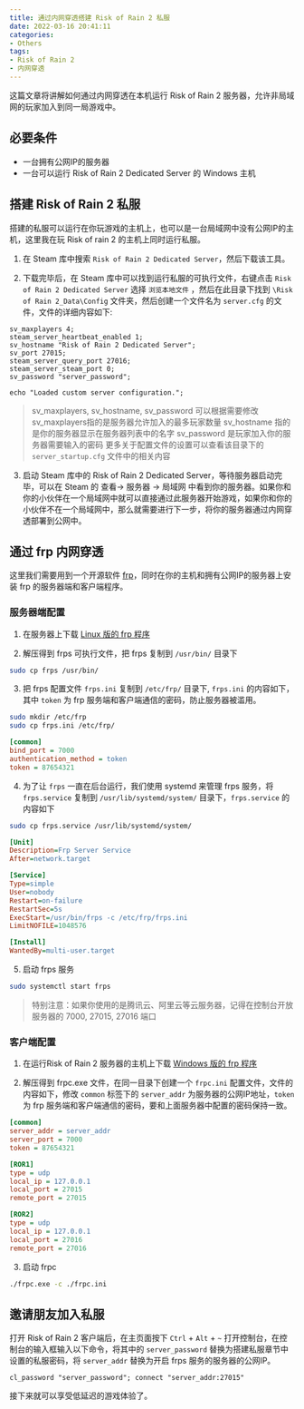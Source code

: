 ```yaml
---
title: 通过内网穿透搭建 Risk of Rain 2 私服
date: 2022-03-16 20:41:11
categories: 
- Others
tags:
- Risk of Rain 2
- 内网穿透
---
```



这篇文章将讲解如何通过内网穿透在本机运行 Risk of Rain 2 服务器，允许非局域网的玩家加入到同一局游戏中。

## 必要条件

- 一台拥有公网IP的服务器
- 一台可以运行 Risk of Rain 2 Dedicated Server 的 Windows 主机

## 搭建 Risk of Rain 2 私服

搭建的私服可以运行在你玩游戏的主机上，也可以是一台局域网中没有公网IP的主机，这里我在玩 Risk of rain 2 的主机上同时运行私服。

1. 在 Steam 库中搜索 `Risk of Rain 2 Dedicated Server`，然后下载该工具。

2. 下载完毕后，在 Steam 库中可以找到运行私服的可执行文件，右键点击 `Risk of Rain 2 Dedicated Server` 选择 `浏览本地文件` ，然后在此目录下找到 `\Risk of Rain 2_Data\Config` 文件夹，然后创建一个文件名为 `server.cfg` 的文件，文件的详细内容如下:
```
sv_maxplayers 4;
steam_server_heartbeat_enabled 1;
sv_hostname "Risk of Rain 2 Dedicated Server";
sv_port 27015;
steam_server_query_port 27016;
steam_server_steam_port 0;
sv_password "server_password";

echo "Loaded custom server configuration.";
```

> sv_maxplayers, sv_hostname, sv_password 可以根据需要修改
> sv_maxplayers指的是服务器允许加入的最多玩家数量
> sv_hostname 指的是你的服务器显示在服务器列表中的名字
> sv_password 是玩家加入你的服务器需要输入的密码
> 更多关于配置文件的设置可以查看该目录下的 `server_startup.cfg` 文件中的相关内容

3. 启动 Steam 库中的 Risk of Rain 2 Dedicated Server，等待服务器启动完毕，可以在 Steam 的 查看-> 服务器 -> 局域网 中看到你的服务器。如果你和你的小伙伴在一个局域网中就可以直接通过此服务器开始游戏，如果你和你的小伙伴不在一个局域网中，那么就需要进行下一步，将你的服务器通过内网穿透部署到公网中。

## 通过 frp 内网穿透

这里我们需要用到一个开源软件 [frp](https://github.com/fatedier/frp)，同时在你的主机和拥有公网IP的服务器上安装 frp 的服务器端和客户端程序。

### 服务器端配置

1. 在服务器上下载 [Linux 版的 frp 程序](https://github.com/fatedier/frp/releases/download/v0.40.0/frp_0.40.0_linux_amd64.tar.gz)

2. 解压得到 frps 可执行文件，把 frps 复制到 `/usr/bin/` 目录下

```sh
sudo cp frps /usr/bin/
```

3. 把 frps 配置文件 `frps.ini` 复制到 `/etc/frp/` 目录下, `frps.ini` 的内容如下，其中 `token` 为 frp 服务端和客户端通信的密码，防止服务器被滥用。

```sh
sudo mkdir /etc/frp
sudo cp frps.ini /etc/frp/
```

```ini
[common]
bind_port = 7000
authentication_method = token
token = 87654321
```

4. 为了让 `frps` 一直在后台运行，我们使用 systemd 来管理 frps 服务，将 `frps.service` 复制到 `/usr/lib/systemd/system/` 目录下，`frps.service` 的内容如下

```sh
sudo cp frps.service /usr/lib/systemd/system/
```

```ini
[Unit]
Description=Frp Server Service
After=network.target

[Service]
Type=simple
User=nobody
Restart=on-failure
RestartSec=5s
ExecStart=/usr/bin/frps -c /etc/frp/frps.ini
LimitNOFILE=1048576

[Install]
WantedBy=multi-user.target
```

5. 启动 frps 服务

```sh
sudo systemctl start frps
```

> 特别注意：如果你使用的是腾讯云、阿里云等云服务器，记得在控制台开放服务器的 7000, 27015, 27016 端口

### 客户端配置

1. 在运行Risk of Rain 2 服务器的主机上下载 [Windows 版的 frp 程序](https://github.com/fatedier/frp/releases/download/v0.40.0/frp_0.40.0_windows_amd64.zip)

2. 解压得到 frpc.exe 文件，在同一目录下创建一个 `frpc.ini` 配置文件，文件的内容如下，修改 `common` 标签下的 `server_addr` 为服务器的公网IP地址，`token` 为 frp 服务端和客户端通信的密码，要和上面服务器中配置的密码保持一致。

```ini
[common]
server_addr = server_addr
server_port = 7000
token = 87654321

[ROR1]
type = udp
local_ip = 127.0.0.1
local_port = 27015
remote_port = 27015

[ROR2]
type = udp
local_ip = 127.0.0.1
local_port = 27016
remote_port = 27016
```

3. 启动 frpc

```sh
./frpc.exe -c ./frpc.ini
```

## 邀请朋友加入私服

打开 Risk of Rain 2 客户端后，在主页面按下 `Ctrl` + `Alt` + `~` 打开控制台，在控制台的输入框输入以下命令，将其中的 `server_password` 替换为搭建私服章节中设置的私服密码，将 `server_addr` 替换为开启 frps 服务的服务器的公网IP。

```
cl_password "server_password"; connect "server_addr:27015"
```

接下来就可以享受低延迟的游戏体验了。